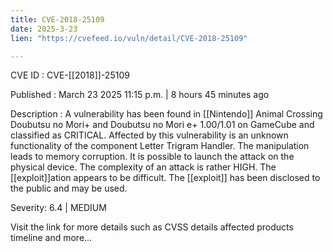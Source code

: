 ```yaml
---
title: CVE-2018-25109
date: 2025-3-23
lien: "https://cvefeed.io/vuln/detail/CVE-2018-25109"

---
```


CVE ID : CVE-[[2018]]-25109

Published :  March 23
2025
11:15 p.m. | 8 hours
45 minutes ago

Description : A vulnerability has been found in [[Nintendo]] Animal Crossing
Doubutsu no Mori+ and Doubutsu no Mori e+ 1.00/1.01 on GameCube and classified as CRITICAL. Affected by this vulnerability is an unknown functionality of the component Letter Trigram Handler. The manipulation leads to memory corruption. It is possible to launch the attack on the physical device. The complexity of an attack is rather HIGH. The [[exploit]]ation appears to be difficult. The [[exploit]] has been disclosed to the public and may be used.

Severity: 6.4 | MEDIUM

Visit the link for more details
such as CVSS details
affected products
timeline
and more...
